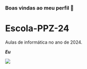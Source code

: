### Boas vindas ao meu perfil 🤙




# Escola-PPZ-24
Aulas de informática no ano de 2024.

**_Eu_**   



![](https://media1.tenor.com/m/hdHxFwuzAPUAAAAC/hollow-knight-the-knight.gif)
